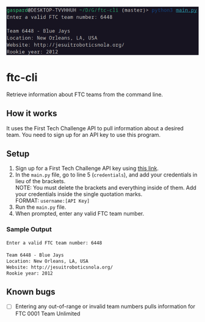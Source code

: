 ![ftc-cli demo](ftc-cli.png)
# ftc-cli
Retrieve information about FTC teams from the command line.

## How it works
It uses the First Tech Challenge API to pull information about a desired team. You need to sign up for an API key to use this program.

## Setup
1. Sign up for a First Tech Challenge API key using [this link](https://ftc-events.firstinspires.org/services/API).
2. In the `main.py` file, go to line 5 (`credentials`), and add your credentials in lieu of the brackets. <br> NOTE: You must delete the brackets and everything inside of them. Add your credentials inside the single quotation marks. <br> FORMAT: `username:[API Key]`
3. Run the `main.py` file.
4. When prompted, enter any valid FTC team number.

### Sample Output
```
Enter a valid FTC team number: 6448

Team 6448 - Blue Jays
Location: New Orleans, LA, USA
Website: http://jesuitroboticsnola.org/
Rookie year: 2012
```
## Known bugs
- [ ] Entering any out-of-range or invalid team numbers pulls information for FTC 0001 Team Unlimited
